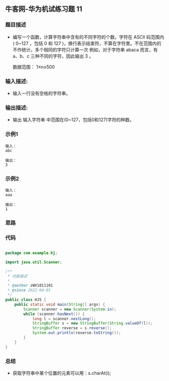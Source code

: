 ## 牛客网-华为机试练习题 11

### 题目描述

*   编写一个函数，计算字符串中含有的不同字符的个数。字符在 ASCII 码范围内( 0~127 ，包括 0 和 127 )，换行表示结束符，不算在字符里。不在范围内的不作统计。多个相同的字符只计算一次
    例如，对于字符串 abaca 而言，有 a、b、c 三种不同的字符，因此输出 3 。

    数据范围： 1≤n≤500  

### 输入描述:

+   输入一行没有空格的字符串。

### 输出描述:

*   输出 输入字符串 中范围在(0~127，包括0和127)字符的种数。

### 示例1

```
输入：
abc

输出：
3
```
### 示例2
```
输入：
aaa

输出：
1
```
### 思路
### 代码
```Java

package com.example.hj;

import java.util.Scanner;

/**
 * 功能描述
 *
 * @author zWX1011101
 * @since 2022-04-01
 */
public class HJ5 {
    public static void main(String[] args) {
        Scanner scanner = new Scanner(System.in);
        while (scanner.hasNext()) {
            long l = scanner.nextLong();
            StringBuffer s = new StringBuffer(String.valueOf(l));
            StringBuffer reverse = s.reverse();
            System.out.println(reverse.toString());
        }
    }
}


```
### 总结
*   获取字符串中某个位置的元素可以用：s.charAt(i);

